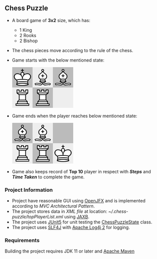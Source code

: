 ## Chess Puzzle

- A board game of **3x2** size, which has:
  - 1 King
  - 2 Rooks
  - 2 Bishop
- The chess pieces move according to the rule of the chess.
- Game starts with the below mentioned state:

  ![Start State](ReadmeSupport/start.png)

- Game ends when the player reaches below mentioned state:

  ![Goal State](ReadmeSupport/goal.png) 

- Game also keeps record of **Top 10** player in respect with ***Steps*** and ***Time Taken*** to complete the game.

### Project Information
- Project have reasonable GUI using [OpenJFX](https://openjfx.io/) and is implemented according to *MVC Architectural Pattern*.
- The project stores data in *XML file* at location: *~/.chess-puzzle/topPlayerList.xml* using [JAXB](https://docs.oracle.com/javase/tutorial/jaxb/intro/index.html).
- The project uses [JUnit5](https://junit.org/junit5/) for unit testing the [ChessPuzzleState](src/main/java/chesspuzzle/state/ChessPuzzleState.java) class.
- The project uses [SLF4J](http://www.slf4j.org/) with [Apache Log4j 2](https://logging.apache.org/log4j/2.x/) for logging.

### Requirements
Building the project requires JDK 11 or later and [Apache Maven](https://maven.apache.org/)
